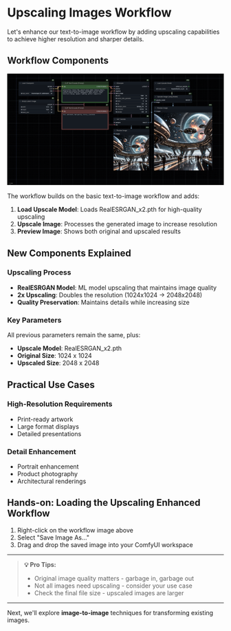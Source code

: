 # Upscaling Images Workflow

Let's enhance our text-to-image workflow by adding upscaling capabilities to achieve higher resolution and sharper details.

## Workflow Components
![Upscaling Workflow](/static/comfyui/workflows/1_upscale_workflow.png)

The workflow builds on the basic text-to-image workflow and adds:
1. **Load Upscale Model**: Loads RealESRGAN_x2.pth for high-quality upscaling
2. **Upscale Image**: Processes the generated image to increase resolution
3. **Preview Image**: Shows both original and upscaled results

## New Components Explained
### Upscaling Process
- **RealESRGAN Model**: ML model upscaling that maintains image quality
- **2x Upscaling**: Doubles the resolution (1024x1024 → 2048x2048)
- **Quality Preservation**: Maintains details while increasing size

### Key Parameters
All previous parameters remain the same, plus:
- **Upscale Model**: RealESRGAN_x2.pth
- **Original Size**: 1024 x 1024
- **Upscaled Size**: 2048 x 2048

## Practical Use Cases
### High-Resolution Requirements
- Print-ready artwork
- Large format displays
- Detailed presentations

### Detail Enhancement
- Portrait enhancement
- Product photography
- Architectural renderings

## Hands-on: Loading the Upscaling Enhanced Workflow

1. Right-click on the workflow image above
2. Select "Save Image As..."
3. Drag and drop the saved image into your ComfyUI workspace

---

> **💡 Pro Tips:**
> - Original image quality matters - garbage in, garbage out
> - Not all images need upscaling - consider your use case
> - Check the final file size - upscaled images are larger

---

Next, we'll explore **image-to-image** techniques for transforming existing images.